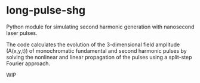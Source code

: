 # long-pulse-shg

Python module for simulating second harmonic generation with nanosecond laser pulses. 

The code calculates the evolution of the 3-dimensional field amplitude (A(x,y,t)) of monochromatic fundamental and second harmonic pulses by solving the nonlinear and linear propagation of the pulses using a split-step Fourier approach.

WIP

